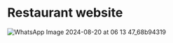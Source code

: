 # Restaurant website


![WhatsApp Image 2024-08-20 at 06 13 47_68b94319](https://github.com/user-attachments/assets/83653dce-7903-46d8-906d-4ef605ff6989)
